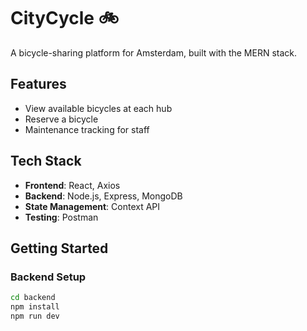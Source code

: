 # CityCycle 🚲
A bicycle-sharing platform for Amsterdam, built with the MERN stack.

## Features
- View available bicycles at each hub
- Reserve a bicycle
- Maintenance tracking for staff

## Tech Stack
- **Frontend**: React, Axios
- **Backend**: Node.js, Express, MongoDB
- **State Management**: Context API
- **Testing**: Postman

## Getting Started
### Backend Setup
```sh
cd backend
npm install
npm run dev
